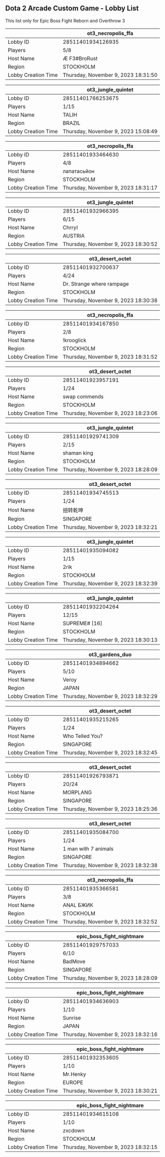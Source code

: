 ## Dota 2 Arcade Custom Game - Lobby List

This list only for Epic Boss Fight Reborn and Overthrow 3

|  | ot3_necropolis_ffa |
| ------ | ------ |
| Lobby ID | 28511401934126935 |
| Players | 5/8 |
| Host Name | Æ F3#BroRust |
| Region | STOCKHOLM |
| Lobby Creation Time | Thursday, November 9, 2023 18:31:50 |


|  | ot3_jungle_quintet |
| ------ | ------ |
| Lobby ID | 28511401766253675 |
| Players | 1/15 |
| Host Name | TALIH |
| Region | BRAZIL |
| Lobby Creation Time | Thursday, November 9, 2023 15:08:49 |


|  | ot3_necropolis_ffa |
| ------ | ------ |
| Lobby ID | 28511401933464630 |
| Players | 4/8 |
| Host Name | лапатасьйон |
| Region | STOCKHOLM |
| Lobby Creation Time | Thursday, November 9, 2023 18:31:17 |


|  | ot3_jungle_quintet |
| ------ | ------ |
| Lobby ID | 28511401932966395 |
| Players | 6/15 |
| Host Name | ChrryI |
| Region | AUSTRIA |
| Lobby Creation Time | Thursday, November 9, 2023 18:30:52 |


|  | ot3_desert_octet |
| ------ | ------ |
| Lobby ID | 28511401932700637 |
| Players | 4/24 |
| Host Name | Dr. Strange where rampage |
| Region | STOCKHOLM |
| Lobby Creation Time | Thursday, November 9, 2023 18:30:38 |


|  | ot3_necropolis_ffa |
| ------ | ------ |
| Lobby ID | 28511401934167850 |
| Players | 2/8 |
| Host Name | !krooglick |
| Region | STOCKHOLM |
| Lobby Creation Time | Thursday, November 9, 2023 18:31:52 |


|  | ot3_desert_octet |
| ------ | ------ |
| Lobby ID | 28511401923957191 |
| Players | 1/24 |
| Host Name | swap commends |
| Region | STOCKHOLM |
| Lobby Creation Time | Thursday, November 9, 2023 18:23:06 |


|  | ot3_jungle_quintet |
| ------ | ------ |
| Lobby ID | 28511401929741309 |
| Players | 2/15 |
| Host Name | shaman king |
| Region | STOCKHOLM |
| Lobby Creation Time | Thursday, November 9, 2023 18:28:09 |


|  | ot3_desert_octet |
| ------ | ------ |
| Lobby ID | 28511401934745513 |
| Players | 1/24 |
| Host Name | 扭转乾坤 |
| Region | SINGAPORE |
| Lobby Creation Time | Thursday, November 9, 2023 18:32:21 |


|  | ot3_jungle_quintet |
| ------ | ------ |
| Lobby ID | 28511401935094082 |
| Players | 1/15 |
| Host Name | 2rik |
| Region | STOCKHOLM |
| Lobby Creation Time | Thursday, November 9, 2023 18:32:39 |


|  | ot3_jungle_quintet |
| ------ | ------ |
| Lobby ID | 28511401932204264 |
| Players | 12/15 |
| Host Name | SUPREME# [16] |
| Region | STOCKHOLM |
| Lobby Creation Time | Thursday, November 9, 2023 18:30:13 |


|  | ot3_gardens_duo |
| ------ | ------ |
| Lobby ID | 28511401934894662 |
| Players | 5/10 |
| Host Name | Veroy |
| Region | JAPAN |
| Lobby Creation Time | Thursday, November 9, 2023 18:32:29 |


|  | ot3_desert_octet |
| ------ | ------ |
| Lobby ID | 28511401935215265 |
| Players | 1/24 |
| Host Name | Who Telled You? |
| Region | SINGAPORE |
| Lobby Creation Time | Thursday, November 9, 2023 18:32:45 |


|  | ot3_desert_octet |
| ------ | ------ |
| Lobby ID | 28511401926793871 |
| Players | 20/24 |
| Host Name | MORPLANG |
| Region | SINGAPORE |
| Lobby Creation Time | Thursday, November 9, 2023 18:25:36 |


|  | ot3_desert_octet |
| ------ | ------ |
| Lobby ID | 28511401935084700 |
| Players | 1/24 |
| Host Name | 1 man with 7 animals |
| Region | SINGAPORE |
| Lobby Creation Time | Thursday, November 9, 2023 18:32:38 |


|  | ot3_necropolis_ffa |
| ------ | ------ |
| Lobby ID | 28511401935366581 |
| Players | 3/8 |
| Host Name | ANAL БЖИК |
| Region | STOCKHOLM |
| Lobby Creation Time | Thursday, November 9, 2023 18:32:52 |


|  | epic_boss_fight_nightmare |
| ------ | ------ |
| Lobby ID | 28511401929757033 |
| Players | 6/10 |
| Host Name | BadMove |
| Region | SINGAPORE |
| Lobby Creation Time | Thursday, November 9, 2023 18:28:09 |


|  | epic_boss_fight_nightmare |
| ------ | ------ |
| Lobby ID | 28511401934636903 |
| Players | 1/10 |
| Host Name | Sunrise |
| Region | JAPAN |
| Lobby Creation Time | Thursday, November 9, 2023 18:32:16 |


|  | epic_boss_fight_nightmare |
| ------ | ------ |
| Lobby ID | 28511401932353605 |
| Players | 1/10 |
| Host Name | Mr.Henky |
| Region | EUROPE |
| Lobby Creation Time | Thursday, November 9, 2023 18:30:21 |


|  | epic_boss_fight_nightmare |
| ------ | ------ |
| Lobby ID | 28511401934615108 |
| Players | 1/10 |
| Host Name | zxcdown |
| Region | STOCKHOLM |
| Lobby Creation Time | Thursday, November 9, 2023 18:32:15 |


